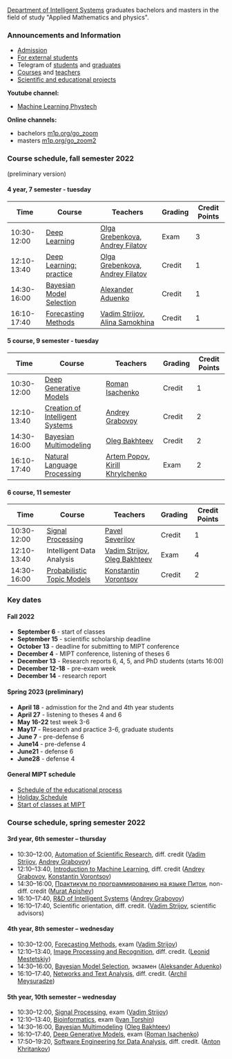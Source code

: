 [Department of Intelligent Systems](/ru/about/) graduates bachelors and masters in the field of study "Applied Mathematics and physics".

### Announcements and Information
- [Admission](/admission/)
- [For external students](/admission/)
- Telegram of [students](https://t.me/IS_MIPT) and [graduates](https://t.me/+BpMhAW-gWlM5OThi)
- [Courses](/course/) and [teachers](/people/)
- [Scientific and educational projects](https://m1p.org)

**Youtube channel:** 
* [Machine Learning Phystech](https://www.youtube.com/c/MachineLearningPhystech)

**Online channels:** 
* bachelors [m1p.org/go_zoom](https://m1p.org/go_zoom)
* masters [m1p.org/go_zoom2](https://m1p.org/go_zoom2)

### Course schedule, fall semester 2022
(preliminary version)

#### 4 year, 7 semester - tuesday

| Time | Course | Teachers | Grading | Credit Points |
|---|---|---|---|---|
| 10:30-12:00 | [Deep Learning](/course/deep_learning/index.html) |[Olga Grebenkova](/people/grebenkova_os/index.html), [Andrey Filatov](/people/filatov_av/index.html) | Exam | 3 |
| 12:10-13:40 | [Deep Learning: practice](/course/deep_learning/index.html) |[Olga Grebenkova](/people/grebenkova_os/index.html), [Andrey Filatov](/people/filatov_av/index.html) | Credit | 1 |
| 14:30-16:00 | [Bayesian Model Selection](/course/bayesian_model_selection/index.html) | [Alexander Aduenko](/people/aduenko_aa/index.html) | Credit | 1 |
| 16:10-17:40 | [Forecasting Methods](/course/forecasting_methods/index.html) | [Vadim Strijov](/people/strijov_vv/index.html), [Alina Samokhina](/people/samokhina_am/index.html) | Credit | 1 |

#### 5 course, 9 semester - tuesday

| Time | Course  | Teachers  | Grading  | Credit Points |
|---|---|---|---|---|
| 10:30-12:00 | [Deep Generative Models](/course/deep_generative_models/index.html) | [Roman Isachenko](/people/isachenko_rv/index.html) | Credit | 1 |
| 12:10-13:40 | [Creation of Intelligent Systems](/course/rnd_in_ai/index.html) | [Andrey Grabovoy](/people/grabovoy_av/index.html) | Credit | 2 |
| 14:30-16:00 | [Bayesian Multimodeling](/course/bayesian_multimodeling/index.html) | [Oleg Bakhteev](/ru/people/bakhteev_oy/index.html) | Credit | 2 |
| 16:10-17:40 | [Natural Language Processing](/course/natural_language_processing/index.html) | [Artem Popov](/ru/people/popov_as/index.html), [Kirill Khrylchenko](/people/khrilchenko_ky/index.html) | Exam | 2 |

#### 6 course, 11 semester

| Time | Course  | Teachers  | Grading  | Credit Points |
|---|---|---|---|---|
| 10:30-12:00 | [Signal Processing](/course/signal_processing/index.html) |  [Pavel Severilov](/people/severilov_pa/index.html) | Credit | 1 |
| 12:10-13:40  | Intelligent Data Analysis | [Vadim Strijov](/people/strijov_vv/index.html), [Oleg Bakhteev](/ru/people/bakhteev_oy/index.html) | Exam | 4 |
| 14:30-16:00 | [Probabilistic Topic Models](/course/probabilistic_topic_models/index.html) | [Konstantin Vorontsov](/people/vorontsov_kv/index.html) | Credit | 2 |

### Key dates

#### Fall 2022

- **September 6** - start of classes
- **September 15** - scientific scholarship deadline
- **October 13** - deadline for submitting to MIPT conference
- **December 4** - MIPT conference, listening of theses 6
- **December 13** - Research reports 6, 4, 5, and PhD students (starts 16:00)
- **December 12-18** - pre-exam week
- **December 14** - research report

#### Spring 2023 (preliminary)

- **April 18** - admisstion for the 2nd and 4th year students 
- **April 27** - listening to theses 4 and 6
- **May 16-22** test week 3-6
- **May17** - Research and practice 3-6, graduate students
- **June 7** - pre-defense 6
- **June14** - pre-defense 4
- **June21** - defense 6
- **June28** - defense 4

#### General MIPT schedule
* [Schedule of the educational process](https://mipt.ru/about/departments/uchebniy/schedule/study/)
* [Holiday Schedule](https://mipt.ru/about/departments/uchebniy/schedule/study/)
* [Start of classes at MIPT](https://mipt.ru/about/departments/uchebniy/schedule/study/)

### Course schedule, spring semester 2022

#### 3rd year, 6th semester – thursday
* 10:30–12:00,	[Automation of Scientific Research](/course/automation_scientific_research/index.html), diff. credit ([Vadim Strijov](/people/strijov_vv/index.html), [Andrey Grabovoy](/people/grabovoy_av/index.html))
* 12:10–13:40,	[Introduction to Machine Learning](/course/introduction_machine_learning/index.html), diff. credit ([Andrey Grabovoy](/people/grabovoy_av/index.html), [Konstantin Vorontsov](/people/vorontsov_kv/index.html))
* 14:30–16:00,	[Практикум по программированию на языке Питон](https://github.com/MelLain/mipt-python), non-diff. credit ([Murat Apishev](people/apishev_ma/index.html))
* 16:10–17:40,	[R&D of Intelligent Systems](/ru/course/rnd_in_ai/index.html) ([Andrey Grabovoy](/people/grabovoy_av/index.html))
* 16:10–17:40,	Scientific orientation, diff. credit. ([Vadim Strijov](/people/strijov_vv/index.html), scientific advisors)

#### 4th year, 8th semester – wednesday

* 10:30–12:00,	[Forecasting Methods](/course/forecasting_methods/index.html), exam ([Vadim Strijov](/people/strijov_vv/index.html))
* 12:10–13:40,	[Image Processing and Recognition](/course/image_processing_recognition/index.html), diff. credit. ([Leonid Mestetskiy](/people/mestetskiy_lm/index.html))
* 14:30–16:00,	[Bayesian Model Selection](/course/bayesian_model_selection/index.html), экзамен ([Aleksander Aduenko](/people/aduenko_aa/index.html))
* 16:10–17:40, [Networks and Text Analysis](/course/networks_text_analysis/index.html), diff. credit. ([Archil Meysuradze](/people/meysuradze_ai/index.html))

#### 5th year, 10th semester – wednesday

* 10:30–12:00, [Signal Processing](/course/signal_processing/index.html), exam ([Vadim Strijov](/people/strijov_vv/index.html))
* 12:10–13:40,	[Bioinformatics](/course/bioinformatics/index.html), exam ([Ivan Torshin](/people/torshin_iy/index.html))
* 14:30–16:00, [Bayesian Multimodeling](/course/bayesian_multimodeling/index.html) ([Oleg Bakhteev](/people/bakhteev_oy/index.html))
* 16:10–17:40,	[Deep Generative Models](/course/deep_generative_models/index.html), exam ([Roman Isachenko](/people/isachenko_rv/index.html))
* 17:50–19:20, [Software Engineering for Data Analysis](/course/software_engineering_data_analysis/index.html), diff. credit. ([Anton Khritankov](/people/khritankov_as/index.html)) 
